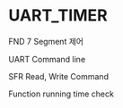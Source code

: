 # UART_TIMER

FND 7 Segment 제어 

UART Command line 

SFR Read, Write  Command  

Function running time check  


